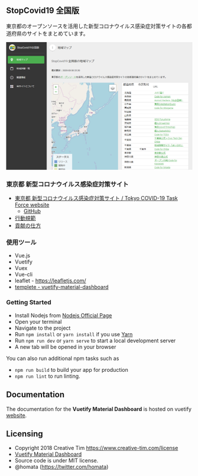 StopCovid19 全国版
-------

東京都のオープンソースを活用した新型コロナウイルス感染症対策サイトの各都道府県のサイトをまとめています。

![](public/ogp.png)

### 東京都 新型コロナウイルス感染症対策サイト
* [東京都 新型コロナウイルス感染症対策サイト / Tokyo COVID-19 Task Force website](https://stopcovid19.metro.tokyo.lg.jp/)
  * [GitHub](https://github.com/tokyo-metropolitan-gov/covid19)
* [行動規範](https://github.com/tokyo-metropolitan-gov/covid19/wiki/Principle)
* [貢献の仕方](https://github.com/tokyo-metropolitan-gov/covid19/blob/development/.github/CONTRIBUTING.md)

### 使用ツール
* Vue.js
* Vuetify
* Vuex
* Vue-cli
* leaflet - <https://leafletjs.com/>
* [templete - vuetify-material-dashboard](https://www.creative-tim.com/product/vuetify-material-dashboard?ref=vuetifyjs.com)

### Getting Started
- Install Nodejs from [Nodejs Official Page](https://nodejs.org/en/)
- Open your terminal
- Navigate to the project
- Run `npm install` or `yarn install` if you use [Yarn](https://yarnpkg.com/en/)
- Run `npm run dev` or `yarn serve` to start a local development server
- A new tab will be opened in your browser

You can also run additional npm tasks such as
- `npm run build` to build your app for production
- `npm run lint` to run linting.

## Documentation
The documentation for the **Vuetify Material Dashboard** is hosted on vuetify [website](https://vuetifyjs.com/en/components/api-explorer).

## Licensing
* Copyright 2018 Creative Tim <https://www.creative-tim.com/license>
* [Vuetify Material Dashboard](https://www.creative-tim.com/product/vuetify-material-dashboard?ref=vtymdp-readme)
* Source code is under MIT license.
* @homata (https://twitter.com/homata)